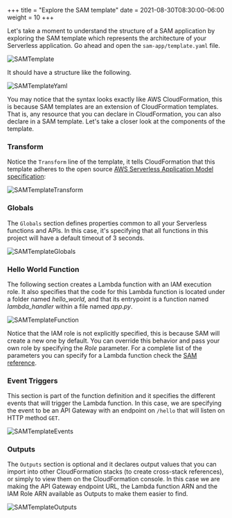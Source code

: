 +++
title = "Explore the SAM template"
date = 2021-08-30T08:30:00-06:00
weight = 10
+++

Let's take a moment to understand the structure of a SAM application by exploring the SAM template which represents the architecture of your Serverless application. Go ahead and open the `sam-app/template.yaml` file.

![SAMTemplate](/images/python/sam/cloud9_ide_template_file.png)

It should have a structure like the following.

![SAMTemplateYaml](/images/python/sam/cloud9_ide_template_yaml.png)

You may notice that the syntax looks exactly like AWS CloudFormation, this is because SAM templates are an extension of CloudFormation templates. That is, any resource that you can declare in CloudFormation, you can also declare in a SAM template. Let's take a closer look at the components of the template.

### Transform
Notice the `Transform` line of the template, it tells CloudFormation that this template adheres to the open source [AWS Serverless Application Model specification](https://github.com/awslabs/serverless-application-model/blob/master/versions/2016-10-31.md):

![SAMTemplateTransform](/images/python/sam/cloud9_ide_template_transform.png)

### Globals
The `Globals` section defines properties common to all your Serverless functions and APIs. In this case, it's specifying that all functions in this project will have a default timeout of 3 seconds.

![SAMTemplateGlobals](/images/python/sam/cloud9_ide_template_globals.png)

### Hello World Function
The following section creates a Lambda function with an IAM execution role. It also specifies that the code for this Lambda function is located under a folder named _hello_world_, and that its entrypoint is a function named _lambda_handler_ within a file named _app.py_. 

![SAMTemplateFunction](/images/python/sam/cloud9_ide_template_function.png)

Notice that the IAM role is not explicitly specified, this is because SAM will create a new one by default. You can  override this behavior and pass your own role by specifying the _Role_ parameter. For a complete list of the parameters you can specify for a Lambda function check the [SAM reference](https://github.com/awslabs/serverless-application-model/blob/master/versions/2016-10-31.md#awsserverlessfunction).

### Event Triggers
This section is part of the function definition and it specifies the different events that will trigger the Lambda function. In this case, we are specifying the event to be an API Gateway with an endpoint on `/hello` that will listen on HTTP method `GET`. 

![SAMTemplateEvents](/images/python/sam/cloud9_ide_template_events.png)

### Outputs
The `Outputs` section is optional and it declares output values that you can import into other CloudFormation stacks (to create cross-stack references), or simply to view them on the CloudFormation console. In this case we are making the API Gateway endpoint URL, the Lambda function ARN and the IAM Role ARN available as Outputs to make them easier to find.

![SAMTemplateOutputs](/images/python/sam/cloud9_ide_template_outputs.png)